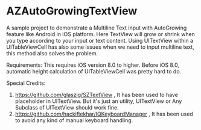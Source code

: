 # AZAutoGrowingTextView

A sample project to demonstrate a Multiline Text input with AutoGrowing feature like Android in iOS platform. Here TextView will grow or shrink when you type according to your input or text content. Using UITextView within a UITableViewCell has also some issues when we need to input multiline text, this method also solves the problem. 

Requirements:
This requires iOS version 8.0 to higher. Before iOS 8.0, automatic height calculation of UITableViewCell was pretty hard to do.

Special Credits:
1. https://github.com/glaszig/SZTextView , It has been used to have placeholder in UITextView. But it's just an utility, UITextView or Any Subclass of UITextView should work fine.
2. https://github.com/hackiftekhar/IQKeyboardManager , It has been used to avoid any kind of manual keyboard handling.
